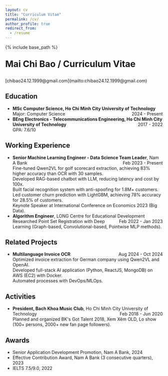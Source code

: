 ```yaml
---
layout: cv
title: "Curriculum Vitae"
permalink: /cv/
author_profile: true
redirect_from:
  - /resume
---
```


{% include base_path %}
<p style="font-size: 2em; font-weight: bold;">Mai Chi Bao / Curriculum Vitae</p>
[chibao24.12.1999@gmail.com](mailto:chibao24.12.1999@gmail.com)

## Education

* **MSc Computer Science, Ho Chi Minh City University of Technology** <span style="float: right;">2024 - Present</span><br>
  <span class='desc'>Major: Computer Science</span>
* **BEng Electronics - Telecommunications Engineering, Ho Chi Minh City University of Technology** <span style="float: right;">2017 - 2022</span><br>
  <span class='desc'>GPA: 7.6/10</span>

## Working Experience

* **Senior Machine Learning Engineer - Data Science Team Leader**, Nam A Bank <span style="float: right;">Feb 2023 - Present</span><br>
  <span class='desc'>Fine-tuned Qwen2VL for golf scorecard extraction, achieving 83% higher accuracy than OCR with 30 samples.</span><br>
  <span class='desc'>Developed RAG-based chatbot with LLM, reducing latency and cost by 100x.</span><br>
  <span class='desc'>Built facial recognition system with anti-spoofing for 1.8M+ customers.</span><br>
  <span class='desc'>Led customer churn prediction with LightGBM, achieving 78% accuracy for 28.5% of customers.</span><br>
  <span class='desc'>Keynote Speaker at International Conference on Economics 2023 (Big Data).</span>
* **Algorithm Engineer**, LONG Centre for Educational Development <span style="float: right;">Feb 2022 - Jan 2023</span><br>
  <span class='desc'>Researched Point Set Registration with Deep Learning (Graph-based, Convolutional-based, Pointwise MLP methods).</span>

## Related Projects

* **Multilanguage Invoice OCR** <span style="float: right;">Aug 2024 - Oct 2024</span><br>
  <span class='desc'>Optimized invoice extraction for German company using Qwen2VL and OpenAI.</span><br>
  <span class='desc'>Developed full-stack AI application (Python, ReactJS, MongoDB) on AWS (EC2) with Docker.</span><br>
  <span class='desc'>Automated processes with DevOps/MLOps.</span>

## Activities

* **President, Bach Khoa Music Club**, Ho Chi Minh City University of Technology <span style="float: right;">Feb 2018 - Jun 2020</span><br>
  <span class='desc'>Planned and organized BK's Got Talent 2018, Xem Xêm OLD, Lo show (100+ persons, 2000+ new fan page followers).</span>

## Awards

* Senior Application Development Promotion, Nam A Bank, 2024
* Effective Contribution Award, Nam A Bank (3 consecutive quarters), 2023
* IELTS 7.5/9.0, 2022
